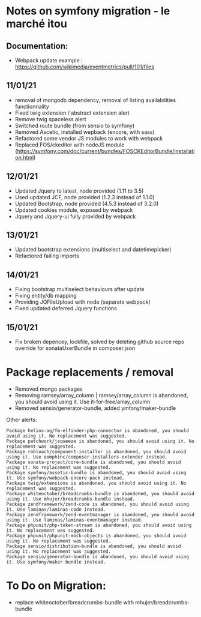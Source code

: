 # Notes on symfony migration - le marché itou
## Documentation:
- Webpack update example : https://github.com/wikimedia/eventmetrics/pull/101/files

## 11/01/21
- removal of mongodb dependency, removal of listing availabilities functionnality
- Fixed twig extension / abstract extension alert
- Remove twig spaceless alert
- Switched route bundle (from sensio to symfony)
- Removed Ascetic, installed wepback (encore, with sass)
- Refactored some vendor JS modules to work with webpack
- Replaced FOS/ckeditor with nodeJS module (https://symfony.com/doc/current/bundles/FOSCKEditorBundle/installation.html)

## 12/01/21
- Updated Jquery to latest, node provided (1.11 to 3.5)
- Used updated JCF, node provided (1.2.3 instead of 1.1.0)
- Updated Bootstrap, node provided (4.5.3 instead of 3.2.0)
- Updated cookies module, exposed by webpack
- Jquery and Jquery-ui fully provided by webpack

## 13/01/21
- Updated bootstrap extensions (multiselect and datetimepicker)
- Refactored failing imports

## 14/01/21
- Fixing bootstrap multiselect behaviours after update
- Fixing entity/db mapping
- Providing JQFileUpload with node (separate webpack)
- Fixed updated deferred Jquery functions

## 15/01/21
- Fix broken depencey, lockfile, solved by deleting github source repo override for sonataUserBundle in composer.json

# Package replacements / removal
- Removed mongo packages
- Removing ramsey/array_column | ramsey/array_column is abandoned, you should avoid using it. Use it-for-free/array_column
- Removed sensio/generator-bundle, added ymfony/maker-bundle

Other alerts:
```
Package helios-ag/fm-elfinder-php-connector is abandoned, you should avoid using it. No replacement was suggested.
Package patchwork/jsqueeze is abandoned, you should avoid using it. No replacement was suggested.
Package robloach/component-installer is abandoned, you should avoid using it. Use oomphinc/composer-installers-extender instead.
Package sonata-project/core-bundle is abandoned, you should avoid using it. No replacement was suggested.
Package symfony/assetic-bundle is abandoned, you should avoid using it. Use symfony/webpack-encore-pack instead.
Package twig/extensions is abandoned, you should avoid using it. No replacement was suggested.
Package whiteoctober/breadcrumbs-bundle is abandoned, you should avoid using it. Use mhujer/breadcrumbs-bundle instead.
Package zendframework/zend-code is abandoned, you should avoid using it. Use laminas/laminas-code instead.
Package zendframework/zend-eventmanager is abandoned, you should avoid using it. Use laminas/laminas-eventmanager instead.
Package phpunit/php-token-stream is abandoned, you should avoid using it. No replacement was suggested.
Package phpunit/phpunit-mock-objects is abandoned, you should avoid using it. No replacement was suggested.
Package sensio/distribution-bundle is abandoned, you should avoid using it. No replacement was suggested.
Package sensio/generator-bundle is abandoned, you should avoid using it. Use symfony/maker-bundle instead.
```

# To Do on Migration:
- replace whiteoctober/breadcrumbs-bundle with  mhujer/breadcrumbs-bundle
